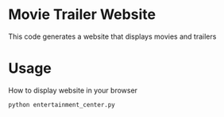 # Movie Trailer Website
This code generates a website that displays movies and trailers

# Usage
How to display website in your browser
```
python entertainment_center.py
```
